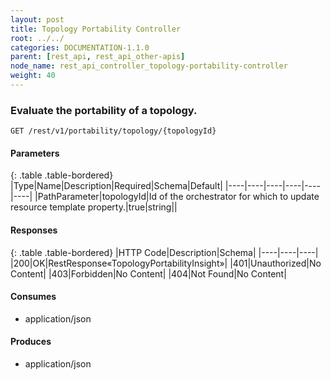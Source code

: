 ```yaml
---
layout: post
title: Topology Portability Controller
root: ../../
categories: DOCUMENTATION-1.1.0
parent: [rest_api, rest_api_other-apis]
node_name: rest_api_controller_topology-portability-controller
weight: 40
---
```


### Evaluate the portability of a topology.
```
GET /rest/v1/portability/topology/{topologyId}
```

#### Parameters

{: .table .table-bordered}
|Type|Name|Description|Required|Schema|Default|
|----|----|----|----|----|----|
|PathParameter|topologyId|Id of the orchestrator for which to update resource template property.|true|string||


#### Responses

{: .table .table-bordered}
|HTTP Code|Description|Schema|
|----|----|----|
|200|OK|RestResponse«TopologyPortabilityInsight»|
|401|Unauthorized|No Content|
|403|Forbidden|No Content|
|404|Not Found|No Content|


#### Consumes

* application/json

#### Produces

* application/json

